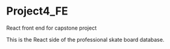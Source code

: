 # Project4_FE
React front end for capstone project

This is the React side of the professional skate board database. 
